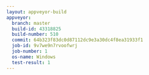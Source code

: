 ```yaml
---
layout: appveyor-build
appveyor:
  branch: master
  build-id: 43318825
  build-number: 510
  commit: 64b323f83dc0d87112dc9e3a30dc4f8ea31933f1
  job-id: 9v7we9n7rvoofwrj
  job-number: 1
  os-name: Windows
  test-result: 1
---
```

